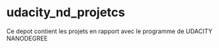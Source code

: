 # udacity_nd_projetcs
Ce depot contient les projets en rapport avec le programme de UDACITY NANODEGREE
